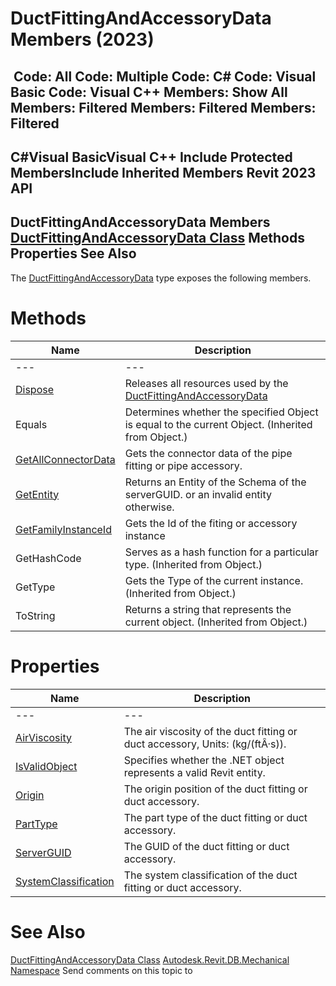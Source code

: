 # DuctFittingAndAccessoryData Members (2023)

﻿
 Code: All Code: Multiple Code: C# Code: Visual Basic Code: Visual C++  Members: Show All Members: Filtered Members: Filtered Members: Filtered   
---  
C#Visual BasicVisual C++
Include Protected MembersInclude Inherited Members
Revit 2023 API  
---  
DuctFittingAndAccessoryData Members  
[DuctFittingAndAccessoryData Class](7db20bd9-6fba-bbd3-96ce-d08c0eec66c0.md "DuctFittingAndAccessoryData Class") Methods Properties See Also  
---  
The [DuctFittingAndAccessoryData](7db20bd9-6fba-bbd3-96ce-d08c0eec66c0.md "DuctFittingAndAccessoryData Class") type exposes the following members.
# Methods
| Name | Description |
| --- | --- |
| --- | --- | --- |
| [Dispose](a637738b-5a16-7783-de47-0829610e360d.md "Dispose Method") | Releases all resources used by the [DuctFittingAndAccessoryData](7db20bd9-6fba-bbd3-96ce-d08c0eec66c0.md "DuctFittingAndAccessoryData Class") |
| Equals | Determines whether the specified Object is equal to the current Object. (Inherited from Object.) |
| [GetAllConnectorData](6a6fd6cc-325d-4d44-6e08-309cdc81ef42.md "GetAllConnectorData Method") | Gets the connector data of the pipe fitting or pipe accessory. |
| [GetEntity](c1e1344a-74d7-fd84-877f-e4513270e61c.md "GetEntity Method") | Returns an Entity of the Schema of the serverGUID. or an invalid entity otherwise. |
| [GetFamilyInstanceId](b219f66a-497c-b7ca-a1fa-6cf36287b7a4.md "GetFamilyInstanceId Method") | Gets the Id of the fiting or accessory instance |
| GetHashCode | Serves as a hash function for a particular type.  (Inherited from Object.) |
| GetType | Gets the Type of the current instance. (Inherited from Object.) |
| ToString | Returns a string that represents the current object. (Inherited from Object.) |

# Properties
| Name | Description |
| --- | --- |
| --- | --- | --- |
| [AirViscosity](b9e62b52-8ca8-f273-a9eb-4f57b29a1364.md "AirViscosity Property") | The air viscosity of the duct fitting or duct accessory, Units: (kg/(ftÂ·s)). |
| [IsValidObject](fd6dd959-097d-38ce-2ce4-7295cb9f03bb.md "IsValidObject Property") | Specifies whether the .NET object represents a valid Revit entity. |
| [Origin](e861b86d-b8ef-6978-3c78-1ff297e512ff.md "Origin Property") | The origin position of the duct fitting or duct accessory. |
| [PartType](798cb715-a76a-1a2e-7162-abba4f773337.md "PartType Property") | The part type of the duct fitting or duct accessory. |
| [ServerGUID](94277b06-9ddc-a15a-032e-984176ddbd44.md "ServerGUID Property") | The GUID of the duct fitting or duct accessory. |
| [SystemClassification](b6c60ee8-b012-b506-dc42-a47c82ee9e7c.md "SystemClassification Property") | The system classification of the duct fitting or duct accessory. |

# See Also
[DuctFittingAndAccessoryData Class](7db20bd9-6fba-bbd3-96ce-d08c0eec66c0.md "DuctFittingAndAccessoryData Class")
[Autodesk.Revit.DB.Mechanical Namespace](0eafd899-5912-56fd-94b1-d286156e26fc.md "Autodesk.Revit.DB.Mechanical Namespace")
Send comments on this topic to 